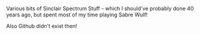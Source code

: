 Various bits of Sinclair Spectrum Stuff - which I should've probably done 40 years ago, but spent most of my time playing Sabre Wulf!

Also Github didn't exist then!
